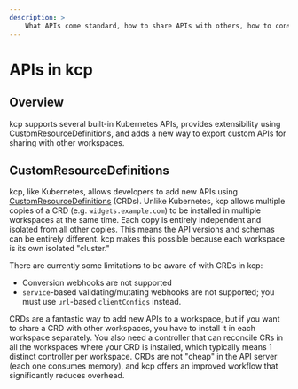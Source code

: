 ```yaml
---
description: >
    What APIs come standard, how to share APIs with others, how to consume shared APIs.
---
```


# APIs in kcp

## Overview

kcp supports several built-in Kubernetes APIs, provides extensibility using CustomResourceDefinitions, and adds a new
way to export custom APIs for sharing with other workspaces.

## CustomResourceDefinitions

kcp, like Kubernetes, allows developers to add new APIs using
[CustomResourceDefinitions](https://kubernetes.io/docs/concepts/extend-kubernetes/api-extension/custom-resources/)
(CRDs). Unlike Kubernetes, kcp allows multiple copies of a CRD (e.g. `widgets.example.com`) to be installed in multiple
workspaces at the same time. Each copy is entirely independent and isolated from all other copies. This means the API
versions and schemas can be entirely different. kcp makes this possible because each workspace is its own isolated
"cluster."

There are currently some limitations to be aware of with CRDs in kcp:

- Conversion webhooks are not supported
- `service`-based validating/mutating webhooks are not supported; you must use `url`-based  `clientConfigs` instead.

CRDs are a fantastic way to add new APIs to a workspace, but if you want to share a CRD with other workspaces, you have
to install it in each workspace separately. You also need a controller that can reconcile CRs in all the workspaces
where your CRD is installed, which typically means 1 distinct controller per workspace. CRDs are not "cheap" in the API
server (each one consumes memory), and kcp offers an improved workflow that significantly reduces overhead.

